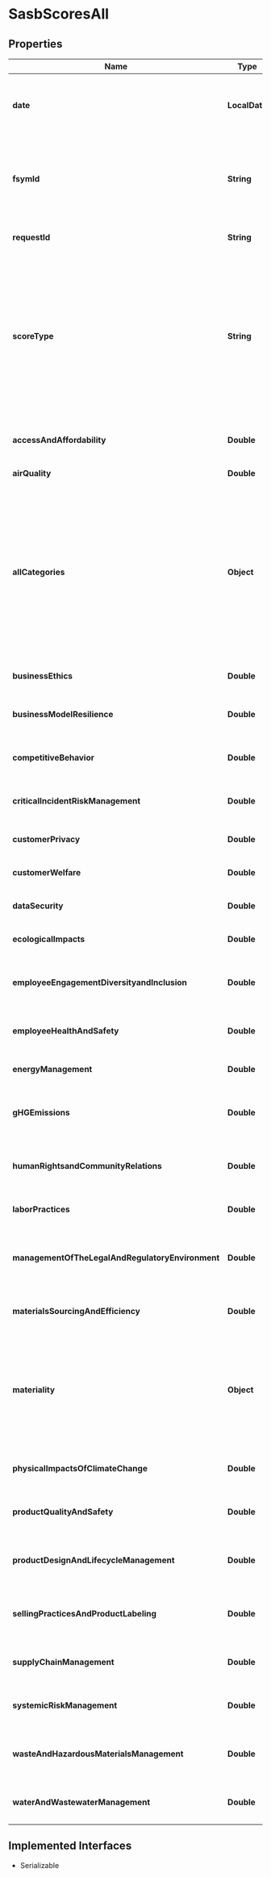 

# SasbScoresAll


## Properties

Name | Type | Description | Notes
------------ | ------------- | ------------- | -------------
**date** | **LocalDate** | Date for the period requested expressed in YYYY-MM-DD format. |  [optional]
**fsymId** | **String** | FactSet Entity Identifier. Six alpha-numeric characters, excluding vowels, with a -E suffix (XXXXXX-E). |  [optional]
**requestId** | **String** | Identifier that was used for the request. |  [optional]
**scoreType** | **String** | The name of the specific SASB Score type being shown in the response. This will be represented by the scoreTypes input: PULSE, INSIGHT, MOMENTUM, ART_VOL_TTM, CAT_VOL_TTM, or DYNAMIC_MAT. |  [optional]
**accessAndAffordability** | **Double** | The Access and Affordability SASB Category. |  [optional]
**airQuality** | **Double** | The Air Quality SASB Category. |  [optional]
**allCategories** | **Object** | The All Categories Category. This represents the overall SASB Score for the given &#39;scoreType&#39;. When scoreType &#x3D; ESG_RANK, the data type will be string, otherwise data type will be a number with double format. |  [optional]
**businessEthics** | **Double** | The Business Ethics Category. |  [optional]
**businessModelResilience** | **Double** | The Business Model Resilience Category. |  [optional]
**competitiveBehavior** | **Double** | The Competitive Behavior Category. |  [optional]
**criticalIncidentRiskManagement** | **Double** | The Critical Incident Risk Management Category. |  [optional]
**customerPrivacy** | **Double** | The Customer Privacy Category. |  [optional]
**customerWelfare** | **Double** | The Customer Welfare Category. |  [optional]
**dataSecurity** | **Double** | The Data Security Category. |  [optional]
**ecologicalImpacts** | **Double** | The Ecological Impacts Category. |  [optional]
**employeeEngagementDiversityandInclusion** | **Double** | The Employee Engagement Diversity and Inclusion Category. |  [optional]
**employeeHealthAndSafety** | **Double** | The Employee Health And Safety Category. |  [optional]
**energyManagement** | **Double** | The Energy Management Category. |  [optional]
**gHGEmissions** | **Double** | The Greenhouse Gases Emissions Category. |  [optional]
**humanRightsandCommunityRelations** | **Double** | The Human Rights and Community Relations Category. |  [optional]
**laborPractices** | **Double** | The Labor Practices Category. |  [optional]
**managementOfTheLegalAndRegulatoryEnvironment** | **Double** | The Management of the Legal and Regulatory Environment Category. |  [optional]
**materialsSourcingAndEfficiency** | **Double** | The Materials Sourcing and Efficiency Category. |  [optional]
**materiality** | **Object** | The Materiality Category. When scoreType &#x3D; ESG_RANK, the data type will be string, otherwise data type will be a number with double format. |  [optional]
**physicalImpactsOfClimateChange** | **Double** | The Physical Impacts of Climate Change Category. |  [optional]
**productQualityAndSafety** | **Double** | The Product Quality and Safety Category. |  [optional]
**productDesignAndLifecycleManagement** | **Double** | The Product Design And Lifecycle Management Category. |  [optional]
**sellingPracticesAndProductLabeling** | **Double** | The Selling Practices And Product Labeling Category. |  [optional]
**supplyChainManagement** | **Double** | The Supply Chain Management Category. |  [optional]
**systemicRiskManagement** | **Double** | The Systemic Risk Management Category. |  [optional]
**wasteAndHazardousMaterialsManagement** | **Double** | The Waste and Hazardous Materials Management Category. |  [optional]
**waterAndWastewaterManagement** | **Double** | The Water and Wastewater Management Category. |  [optional]


## Implemented Interfaces

* Serializable


